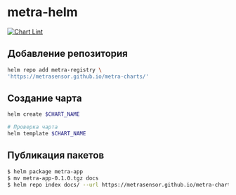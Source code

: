 # metra-helm

[![Chart Lint](https://github.com/metrasensor/metra-charts/actions/workflows/testing.yaml/badge.svg)](https://github.com/metrasensor/metra-charts/actions/workflows/testing.yaml)

## Добавление репозитория

```bash
helm repo add metra-registry \
'https://metrasensor.github.io/metra-charts/'
```

## Создание чарта

```bash
helm create $CHART_NAME

# Проверка чарта
helm template $CHART_NAME
```

## Публикация пакетов

```bash
$ helm package metra-app
$ mv metra-app-0.1.0.tgz docs
$ helm repo index docs/ --url https://metrasensor.github.io/metra-charts/ --merge index.yaml
